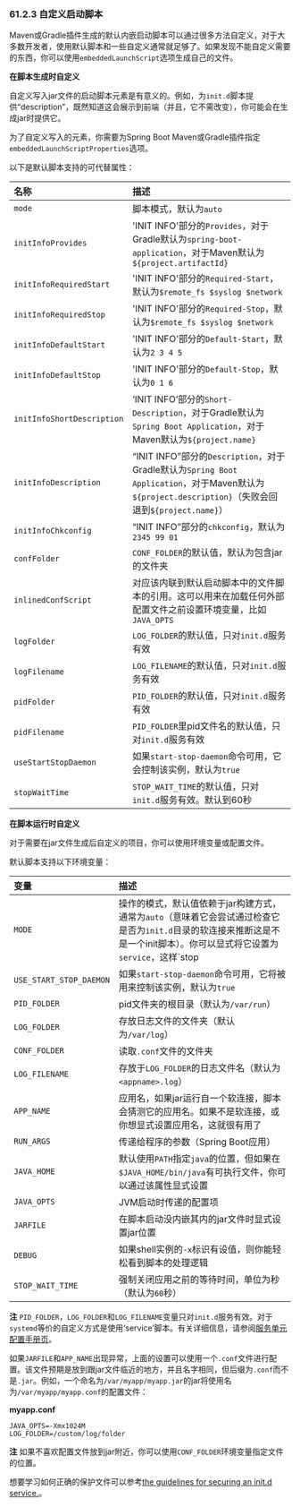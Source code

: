 ### 61.2.3 自定义启动脚本

Maven或Gradle插件生成的默认内嵌启动脚本可以通过很多方法自定义，对于大多数开发者，使用默认脚本和一些自定义通常就足够了。如果发现不能自定义需要的东西，你可以使用`embeddedLaunchScript`选项生成自己的文件。

**在脚本生成时自定义**

自定义写入jar文件的启动脚本元素是有意义的。例如，为`init.d`脚本提供“description”，既然知道这会展示到前端（并且，它不需改变），你可能会在生成jar时提供它。

为了自定义写入的元素，你需要为Spring Boot Maven或Gradle插件指定`embeddedLaunchScriptProperties`选项。

以下是默认脚本支持的可代替属性：

|名称|描述|
|:----|:----|
|`mode`|脚本模式，默认为`auto`|
|`initInfoProvides`|'INIT INFO'部分的`Provides`，对于Gradle默认为`spring-boot-application`，对于Maven默认为`${project.artifactId}`|
|`initInfoRequiredStart`|'INIT INFO'部分的`Required-Start`，默认为`$remote_fs $syslog $network`|
|`initInfoRequiredStop`|'INIT INFO'部分的`Required-Stop`，默认为`$remote_fs $syslog $network`|
|`initInfoDefaultStart`|'INIT INFO'部分的`Default-Start`，默认为`2 3 4 5`|
|`initInfoDefaultStop`|'INIT INFO'部分的`Default-Stop`，默认为`0 1 6`|
|`initInfoShortDescription`|‘INIT INFO’部分的`Short-Description`，对于Gradle默认为`Spring Boot Application`，对于Maven默认为`${project.name}`|
|`initInfoDescription`|“INIT INFO”部分的`Description`，对于Gradle默认为`Spring Boot Application`，对于Maven默认为`${project.description}`（失败会回退到`${project.name}`）|
|`initInfoChkconfig`|“INIT INFO”部分的`chkconfig`，默认为`2345 99 01`|
|`confFolder`|`CONF_FOLDER`的默认值，默认为包含jar的文件夹|
|`inlinedConfScript`|对应该内联到默认启动脚本中的文件脚本的引用。这可以用来在加载任何外部配置文件之前设置环境变量，比如`JAVA_OPTS`|
|`logFolder`|`LOG_FOLDER`的默认值，只对`init.d`服务有效|
|`logFilename`|`LOG_FILENAME`的默认值，只对`init.d`服务有效|
|`pidFolder`|`PID_FOLDER`的默认值，只对`init.d`服务有效|
|`pidFilename`|`PID_FOLDER`里pid文件名的默认值，只对`init.d`服务有效|
|`useStartStopDaemon`|如果`start-stop-daemon`命令可用，它会控制该实例，默认为`true`|
|`stopWaitTime`|`STOP_WAIT_TIME`的默认值，只对`init.d`服务有效。默认到60秒|

**在脚本运行时自定义**

对于需要在jar文件生成后自定义的项目，你可以使用环境变量或配置文件。

默认脚本支持以下环境变量：

|变量|描述|
|:----|:----|
|`MODE`|操作的模式，默认值依赖于jar构建方式，通常为`auto`（意味着它会尝试通过检查它是否为`init.d`目录的软连接来推断这是不是一个init脚本）。你可以显式将它设置为`service`，这样`stop|start|status|restart`命令就可以工作了，或如果你只是想在前台运行该脚本那只需`run`|
|`USE_START_STOP_DAEMON`|如果`start-stop-daemon`命令可用，它将被用来控制该实例，默认为`true`|
|`PID_FOLDER`|pid文件夹的根目录（默认为`/var/run`）|
|`LOG_FOLDER`|存放日志文件的文件夹（默认为`/var/log`）|
|`CONF_FOLDER`|读取`.conf`文件的文件夹|
|`LOG_FILENAME`|存放于`LOG_FOLDER`的日志文件名（默认为`<appname>.log`）|
|`APP_NAME`|应用名，如果jar运行自一个软连接，脚本会猜测它的应用名。如果不是软连接，或你想显式设置应用名，这就很有用了|
|`RUN_ARGS`|传递给程序的参数（Spring Boot应用）|
|`JAVA_HOME`|默认使用`PATH`指定`java`的位置，但如果在`$JAVA_HOME/bin/java`有可执行文件，你可以通过该属性显式设置|
|`JAVA_OPTS`|JVM启动时传递的配置项|
|`JARFILE`|在脚本启动没内嵌其内的jar文件时显式设置jar位置|
|`DEBUG`|如果shell实例的`-x`标识有设值，则你能轻松看到脚本的处理逻辑|
|`STOP_WAIT_TIME`|强制关闭应用之前的等待时间，单位为秒（默认为`60`秒）|

**注** `PID_FOLDER`，`LOG_FOLDER`和`LOG_FILENAME`变量只对`init.d`服务有效。对于`systemd`等价的自定义方式是使用‘service’脚本。有关详细信息，请参阅[服务单元配置手册页](https://www.freedesktop.org/software/systemd/man/systemd.service.html)。

如果`JARFILE`和`APP_NAME`出现异常，上面的设置可以使用一个`.conf`文件进行配置。该文件预期是放到跟jar文件临近的地方，并且名字相同，但后缀为`.conf`而不是`.jar`。例如，一个命名为`/var/myapp/myapp.jar`的jar将使用名为`/var/myapp/myapp.conf`的配置文件：

**myapp.conf**
```properties
JAVA_OPTS=-Xmx1024M
LOG_FOLDER=/custom/log/folder
```
**注** 如果不喜欢配置文件放到jar附近，你可以使用`CONF_FOLDER`环境变量指定文件的位置。

想要学习如何正确的保护文件可以参考[the guidelines for securing an init.d service.](https://docs.spring.io/spring-boot/docs/2.0.0.RELEASE/reference/htmlsingle/#deployment-initd-service-securing)。
